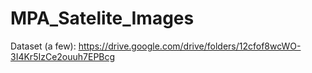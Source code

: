 # MPA_Satelite_Images

Dataset (a few): https://drive.google.com/drive/folders/12cfof8wcWO-3I4Kr5IzCe2ouuh7EPBcg
